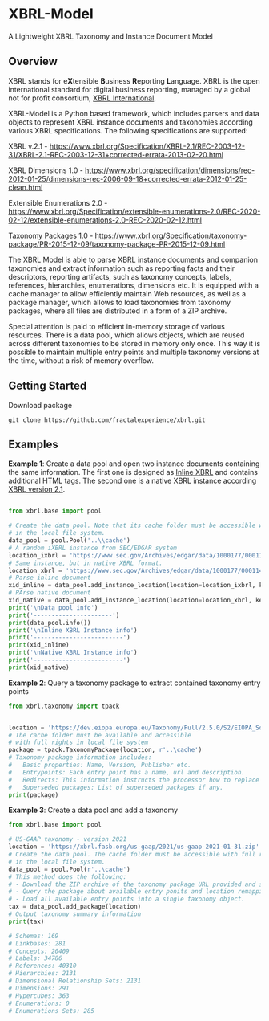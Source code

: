 # XBRL-Model
A Lightweight XBRL Taxonomy and Instance Document Model



## Overview

XBRL stands for e**X**tensible **B**usiness **R**eporting **L**anguage. XBRL is the open international standard for digital business reporting, managed by a global not for profit consortium, [XBRL International](https://www.xbrl.org/).  

XBRL-Model is a Python based framework, which includes parsers and data objects to represent XBRL instance documents and taxonomies according various XBRL specifications. The following specifications are supported: 

XBRL v.2.1 - https://www.xbrl.org/Specification/XBRL-2.1/REC-2003-12-31/XBRL-2.1-REC-2003-12-31+corrected-errata-2013-02-20.html

XBRL Dimensions 1.0 - https://www.xbrl.org/specification/dimensions/rec-2012-01-25/dimensions-rec-2006-09-18+corrected-errata-2012-01-25-clean.html

Extensible Enumerations 2.0 - https://www.xbrl.org/Specification/extensible-enumerations-2.0/REC-2020-02-12/extensible-enumerations-2.0-REC-2020-02-12.html

Taxonomy Packages 1.0 - https://www.xbrl.org/Specification/taxonomy-package/PR-2015-12-09/taxonomy-package-PR-2015-12-09.html

The XBRL Model is able to parse XBRL instance documents and companion taxonomies and extract information such as reporting facts and their descriptors, reporting artifacts, such as taxonomy concepts, labels, references, hierarchies, enumerations, dimensions etc. It is equipped with a cache manager to allow efficiently maintain Web resources, as well as a package manager, which allows to load taxonomies  from taxonomy packages, where all files are distributed in a form of a ZIP archive.

Special attention is paid to efficient in-memory storage of various resources. There is a data pool, which allows objects, which are reused across different taxonomies to be stored in memory only once. This way it is possible to maintain multiple entry points and multiple taxonomy versions at the time, without a risk of memory overflow. 



## Getting Started

Download package

``` 
git clone https://github.com/fractalexperience/xbrl.git
```



## Examples

**Example 1**: Create a data pool and open two instance documents containing the same information. The first one is designed as [Inline XBRL](https://www.xbrl.org/specification/inlinexbrl-part1/rec-2013-11-18/inlinexbrl-part1-rec-2013-11-18.html) and contains additional HTML tags. The second one is a native XBRL instance according [XBRL version 2.1](https://www.xbrl.org/Specification/XBRL-2.1/REC-2003-12-31/XBRL-2.1-REC-2003-12-31+corrected-errata-2013-02-20.html).

``` python

from xbrl.base import pool

# Create the data pool. Note that its cache folder must be accessible with full access righs
# in the local file system.
data_pool = pool.Pool('..\\cache')
# A random iXBRL instance from SEC/EDGAR system
location_ixbrl = 'https://www.sec.gov/Archives/edgar/data/1000177/000114036121014948/brhc10022989_20f.htm'
# Same instance, but in native XBRL format.
location_xbrl = 'https://www.sec.gov/Archives/edgar/data/1000177/000114036121014948/brhc10022989_20f_htm.xml'
# Parse inline document
xid_inline = data_pool.add_instance_location(location=location_ixbrl, key=location_ixbrl, attach_taxonomy=True)
# PArse native document
xid_native = data_pool.add_instance_location(location=location_xbrl, key=location_xbrl, attach_taxonomy=True)
print('\nData pool info')
print('----------------------')
print(data_pool.info())
print('\nInline XBRL Instance info')
print('-------------------------')
print(xid_inline)
print('\nNative XBRL Instance info')
print('-------------------------')
print(xid_native)

```

**Example 2**: Query a taxonomy package to extract contained taxonomy entry points

``` python
from xbrl.taxonomy import tpack


location = 'https://dev.eiopa.europa.eu/Taxonomy/Full/2.5.0/S2/EIOPA_SolvencyII_XBRL_Taxonomy_2.5.0_hotfix.zip'
# The cache folder must be available and accessible
# with full rights in local file system
package = tpack.TaxonomyPackage(location, r'..\cache')
# Taxonomy package information includes:
#   Basic properties: Name, Version, Publisher etc.
#   Entrypoints: Each entry point has a name, url and description.
#   Redirects: This information instructs the processor how to replace Web URLs to files in the package
#   Superseded packages: List of superseded packages if any.
print(package)

```

**Example 3**: Create a data pool and add a taxonomy

```python
from xbrl.base import pool

# US-GAAP taxonomy - version 2021
location = 'https://xbrl.fasb.org/us-gaap/2021/us-gaap-2021-01-31.zip'
# Create the data pool. The cache folder must be accessible with full rights 
# in the local file system.
data_pool = pool.Pool(r'..\cache')
# This method does the following: 
# - Download the ZIP archive of the taxonomy package URL provided and store it in cache
# - Query the package about available entry ponits and location remappings
# - Load all available entry points into a single taxonomy object.
tax = data_pool.add_package(location)
# Output taxonomy summary information
print(tax)

# Schemas: 169
# Linkbases: 281
# Concepts: 20409
# Labels: 34786
# References: 40310
# Hierarchies: 2131
# Dimensional Relationship Sets: 2131
# Dimensions: 291
# Hypercubes: 363
# Enumerations: 0
# Enumerations Sets: 285

```



